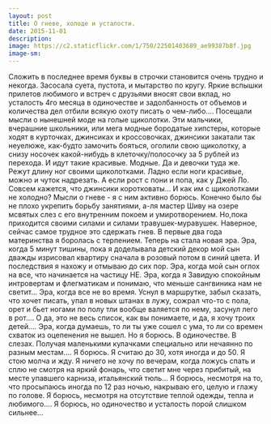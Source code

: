```yaml
---
layout: post
title: О гневе, холоде и усталости. 
date: 2015-11-01
description: 
image: https://c2.staticflickr.com/1/750/22501403689_ae99387b8f.jpg
image-sm: 
---
```

<p>Сложить в последнее время буквы в строчки становится очень трудно и некогда. Засосала суета, пустота, и мытарство по кругу. Яркие вспышки прилетов любимого и встреч с друзьями вносят свои вклад, но усталость 4го месяца в одиночестве и задолбанность от объемов и количества дел отбили всякую охоту писать о чем-либо.... 
Посещали мысли о нынешней моде на голые щиколотки. Эти мальчики, вчерашние школьники, или мега модные бородатые хипстеры, которые ходят в курточках, джинсиках и кроссовочках, джинсики закатали так неуелюже, как-будто замочить бояться, оголили свою щиколотку, а снизу носочек какой-нибудь в клеточку/полосочку за 5 рублей из перехода. И идут такие красивые. Модные. 
Да и девочки туда же. Режут длину ног своими щиколотками. Ладно если ноги красивые, можно и чуток надрезать. А если рост с пони и попа, как у Джей Ло. Совсем кажется, что джинсики коротковаты... И как им с щиколотками не холодно? 
Мысли о гневе - я с ним активно борюсь. Конечно было бы не плохо укрепить борьбу занятиями, а-ля мастер Шиву на озере мсвятых слез с его внутренним покоем и умиротворением. Но,пока приходится своими силами и силами травушек-муравушек. Наверное, сейчас самое трудное это сдержать гнев. В первые два года материнства я боролась с терпением. Теперь на стала новая эра. Эра, когда 5 минут тишины, пока я доделывала детский декор мой сын дважды изрисовал квартиру сначала в розовый потом в синий цвета. И последствия я нахожу и отмываю до сих пор. Эра, когда мой сын оглох на все, что начинается на частицу НЕ. Эра, когда я Завидую спокойным интровертам и флегматикам и понимаю, что меньше сангвиника нам не светит... Эра, когда все не во время. Уснул в маршрутке, забыл сказать, что хочет писать, упал в новых штанах в лужу, сожрал что-то с пола, орет и бьет ногами по полу тли вообще валяется по нему, засунул лего в рот.... О да, это не весь список, как вы понимаете, и да, я хочу троих детей.... Эра, когда думаешь, то ли ты уже сошел с ума, то ли со времен схваток из оцепенения не вышел. 
Но я борюсь. В одиночестве. В слезах. Получая маленькими кулачками специально или нечаянно по разным местам.... 
Я борюсь. Я считаю до 30, хотя иногда и до 50. Я стою молча и жду. Я ничего не хочу по вечерам, когда ложусь спать и сплю не смотря на яркий фонарь, что светит мне через прибитый, на месте упавшего карниза, итальянский тюль... 
Я борюсь, несмотря на то, что просыпаюсь иногда по 12 раз ночью, накрываю его, целую и глажу по голове. 
Я борюсь, несмотря на отсутствие теплой одежды, тепла и любимого.... 
Я борюсь, но одиночество и усталость порой слишком сильнее...</p>

